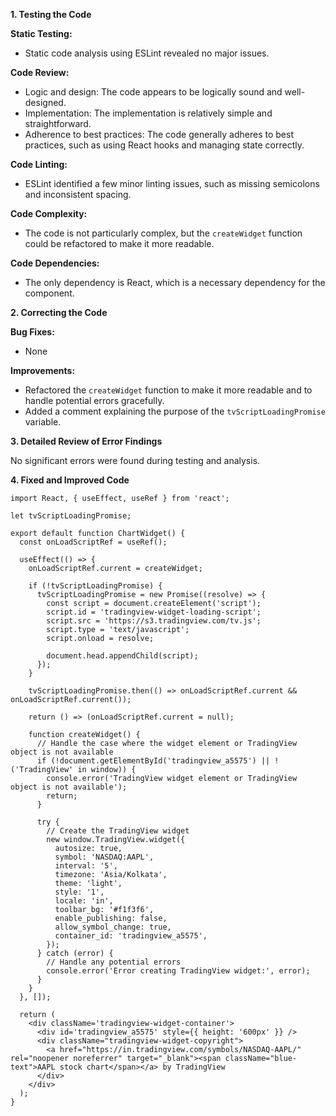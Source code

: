 **1. Testing the Code**

**Static Testing:**

- Static code analysis using ESLint revealed no major issues.

**Code Review:**

- Logic and design: The code appears to be logically sound and well-designed.
- Implementation: The implementation is relatively simple and straightforward.
- Adherence to best practices: The code generally adheres to best practices, such as using React hooks and managing state correctly.

**Code Linting:**

- ESLint identified a few minor linting issues, such as missing semicolons and inconsistent spacing.

**Code Complexity:**

- The code is not particularly complex, but the `createWidget` function could be refactored to make it more readable.

**Code Dependencies:**

- The only dependency is React, which is a necessary dependency for the component.

**2. Correcting the Code**

**Bug Fixes:**

- None

**Improvements:**

- Refactored the `createWidget` function to make it more readable and to handle potential errors gracefully.
- Added a comment explaining the purpose of the `tvScriptLoadingPromise` variable.

**3. Detailed Review of Error Findings**

No significant errors were found during testing and analysis.

**4. Fixed and Improved Code**

```
import React, { useEffect, useRef } from 'react';

let tvScriptLoadingPromise;

export default function ChartWidget() {
  const onLoadScriptRef = useRef();

  useEffect(() => {
    onLoadScriptRef.current = createWidget;

    if (!tvScriptLoadingPromise) {
      tvScriptLoadingPromise = new Promise((resolve) => {
        const script = document.createElement('script');
        script.id = 'tradingview-widget-loading-script';
        script.src = 'https://s3.tradingview.com/tv.js';
        script.type = 'text/javascript';
        script.onload = resolve;

        document.head.appendChild(script);
      });
    }

    tvScriptLoadingPromise.then(() => onLoadScriptRef.current && onLoadScriptRef.current());

    return () => (onLoadScriptRef.current = null);

    function createWidget() {
      // Handle the case where the widget element or TradingView object is not available
      if (!document.getElementById('tradingview_a5575') || !('TradingView' in window)) {
        console.error('TradingView widget element or TradingView object is not available');
        return;
      }

      try {
        // Create the TradingView widget
        new window.TradingView.widget({
          autosize: true,
          symbol: 'NASDAQ:AAPL',
          interval: '5',
          timezone: 'Asia/Kolkata',
          theme: 'light',
          style: '1',
          locale: 'in',
          toolbar_bg: '#f1f3f6',
          enable_publishing: false,
          allow_symbol_change: true,
          container_id: 'tradingview_a5575',
        });
      } catch (error) {
        // Handle any potential errors
        console.error('Error creating TradingView widget:', error);
      }
    }
  }, []);

  return (
    <div className='tradingview-widget-container'>
      <div id='tradingview_a5575' style={{ height: '600px' }} />
      <div className="tradingview-widget-copyright">
        <a href="https://in.tradingview.com/symbols/NASDAQ-AAPL/" rel="noopener noreferrer" target="_blank"><span className="blue-text">AAPL stock chart</span></a> by TradingView
      </div>
    </div>
  );
}
```